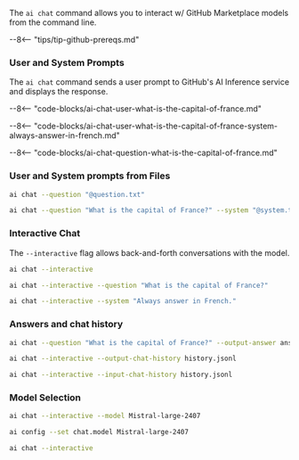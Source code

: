 The `ai chat` command allows you to interact w/ GitHub Marketplace models from the command line.  

--8<-- "tips/tip-github-prereqs.md"

### User and System Prompts

The `ai chat` command sends a user prompt to GitHub's AI Inference service and displays the response.

--8<-- "code-blocks/ai-chat-user-what-is-the-capital-of-france.md"

--8<-- "code-blocks/ai-chat-user-what-is-the-capital-of-france-system-always-answer-in-french.md"

--8<-- "code-blocks/ai-chat-question-what-is-the-capital-of-france.md"

### User and System prompts from Files

``` bash title="User prompt from a file"
ai chat --question "@question.txt"
```

``` bash title="System prompt from a file"
ai chat --question "What is the capital of France?" --system "@system.txt"
```

### Interactive Chat

The `--interactive` flag allows back-and-forth conversations with the model.

``` bash title="Interactive chat"
ai chat --interactive
```

``` bash title="Interactive with an initial question"
ai chat --interactive --question "What is the capital of France?"
```

``` bash title="Interactive with a system prompt"
ai chat --interactive --system "Always answer in French."
```

### Answers and chat history

``` bash title="Output answer to a file"
ai chat --question "What is the capital of France?" --output-answer answer.txt
```

``` bash title="Output chat history to a file"
ai chat --interactive --output-chat-history history.jsonl
```

``` bash title="Input chat history from a file"
ai chat --interactive --input-chat-history history.jsonl
```

### Model Selection

``` bash title="Use a different model"
ai chat --interactive --model Mistral-large-2407
```

``` bash title="Set default model"
ai config --set chat.model Mistral-large-2407
```

``` bash title="Use default model"
ai chat --interactive
```
